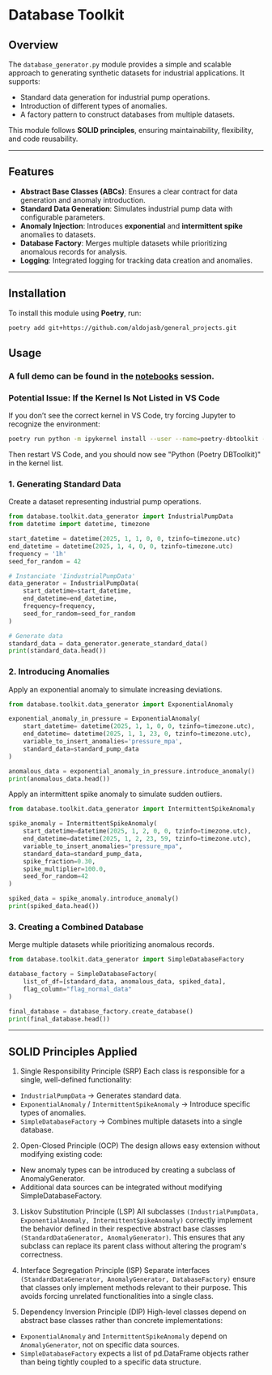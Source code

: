 # Database Toolkit

## Overview

The `database_generator.py` module provides a simple and scalable approach to generating synthetic datasets for industrial applications. It supports:
- Standard data generation for industrial pump operations.
- Introduction of different types of anomalies.
- A factory pattern to construct databases from multiple datasets.

This module follows **SOLID principles**, ensuring maintainability, flexibility, and code reusability.

---

## Features

- **Abstract Base Classes (ABCs)**: Ensures a clear contract for data generation and anomaly introduction.
- **Standard Data Generation**: Simulates industrial pump data with configurable parameters.
- **Anomaly Injection**: Introduces **exponential** and **intermittent spike** anomalies to datasets.
- **Database Factory**: Merges multiple datasets while prioritizing anomalous records for analysis.
- **Logging**: Integrated logging for tracking data creation and anomalies.

---

## Installation

To install this module using **Poetry**, run:

```bash
poetry add git+https://github.com/aldojasb/general_projects.git
```
## Usage

### A full demo can be found in the [notebooks](https://github.com/aldojasb/general_projects/tree/creating-methods-in-dbtoolks/database_generator/notebooks) session.


### Potential Issue: If the Kernel Is Not Listed in VS Code
If you don’t see the correct kernel in VS Code, try forcing Jupyter to recognize the environment:

```bash
poetry run python -m ipykernel install --user --name=poetry-dbtoolkit --display-name "Python (Poetry DBToolkit)"
```
Then restart VS Code, and you should now see "Python (Poetry DBToolkit)" in the kernel list.

### 1. Generating Standard Data
Create a dataset representing industrial pump operations.

```python
from database.toolkit.data_generator import IndustrialPumpData
from datetime import datetime, timezone

start_datetime = datetime(2025, 1, 1, 0, 0, tzinfo=timezone.utc)
end_datetime = datetime(2025, 1, 4, 0, 0, tzinfo=timezone.utc)
frequency = '1h'
seed_for_random = 42

# Instanciate 'IindustrialPumpData'
data_generator = IndustrialPumpData(
    start_datetime=start_datetime,
    end_datetime=end_datetime,
    frequency=frequency,
    seed_for_random=seed_for_random
)

# Generate data
standard_data = data_generator.generate_standard_data()
print(standard_data.head())
```

### 2. Introducing Anomalies
Apply an exponential anomaly to simulate increasing deviations.

```python
from database.toolkit.data_generator import ExponentialAnomaly

exponential_anomaly_in_pressure = ExponentialAnomaly(
    start_datetime= datetime(2025, 1, 1, 0, 0, tzinfo=timezone.utc),
    end_datetime= datetime(2025, 1, 1, 23, 0, tzinfo=timezone.utc),
    variable_to_insert_anomalies='pressure_mpa',
    standard_data=standard_pump_data
)

anomalous_data = exponential_anomaly_in_pressure.introduce_anomaly()
print(anomalous_data.head())
```

Apply an intermittent spike anomaly to simulate sudden outliers.

```python
from database.toolkit.data_generator import IntermittentSpikeAnomaly

spike_anomaly = IntermittentSpikeAnomaly(
    start_datetime=datetime(2025, 1, 2, 0, 0, tzinfo=timezone.utc),
    end_datetime=datetime(2025, 1, 2, 23, 59, tzinfo=timezone.utc),
    variable_to_insert_anomalies="pressure_mpa",
    standard_data=standard_pump_data,
    spike_fraction=0.30,
    spike_multiplier=100.0,
    seed_for_random=42
)

spiked_data = spike_anomaly.introduce_anomaly()
print(spiked_data.head())
```

### 3. Creating a Combined Database
Merge multiple datasets while prioritizing anomalous records.

```python
from database.toolkit.data_generator import SimpleDatabaseFactory

database_factory = SimpleDatabaseFactory(
    list_of_df=[standard_data, anomalous_data, spiked_data],
    flag_column="flag_normal_data"
)

final_database = database_factory.create_database()
print(final_database.head())
```

---

## SOLID Principles Applied
1. Single Responsibility Principle (SRP)
Each class is responsible for a single, well-defined functionality:

- `IndustrialPumpData` → Generates standard data.
- `ExponentialAnomaly` / `IntermittentSpikeAnomaly` → Introduce specific types of anomalies.
- `SimpleDatabaseFactory` → Combines multiple datasets into a single database.

2. Open-Closed Principle (OCP)
The design allows easy extension without modifying existing code:

- New anomaly types can be introduced by creating a subclass of AnomalyGenerator.
- Additional data sources can be integrated without modifying SimpleDatabaseFactory.

3. Liskov Substitution Principle (LSP)
All subclasses `(IndustrialPumpData, ExponentialAnomaly, IntermittentSpikeAnomaly)` correctly implement the behavior defined in their respective abstract base classes `(StandardDataGenerator, AnomalyGenerator)`. This ensures that any subclass can replace its parent class without altering the program's correctness.

4. Interface Segregation Principle (ISP)
Separate interfaces `(StandardDataGenerator, AnomalyGenerator, DatabaseFactory)` ensure that classes only implement methods relevant to their purpose. This avoids forcing unrelated functionalities into a single class.

5. Dependency Inversion Principle (DIP)
High-level classes depend on abstract base classes rather than concrete implementations:

- `ExponentialAnomaly` and `IntermittentSpikeAnomaly` depend on `AnomalyGenerator`, not on specific data sources.
- `SimpleDatabaseFactory` expects a list of pd.DataFrame objects rather than being tightly coupled to a specific data structure.